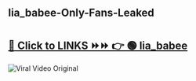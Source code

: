 
 ## lia_babee-Only-Fans-Leaked

# <h2><a href="https://clipsfans.com/lia_babee&ref=git">🔗 Click to LINKS ⏩⏩ 👉 🟢 lia_babee </a></h2>

<a href="https://clipsfans.com/lia_babee&ref=git" rel="nofollow" data-target="animated-image.originalLink"><img src="https://i.ibb.co.com/xMMVF88/686577567.gif" alt="Viral Video Original" style="max-width: 100%; display: inline-block;" data-target="animated-image.originalImage"></a>

